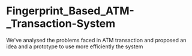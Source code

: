 # Fingerprint_Based_ATM-_Transaction-System
We've analysed the problems faced in ATM transaction and proposed an idea and a prototype to use more efficiently the system
